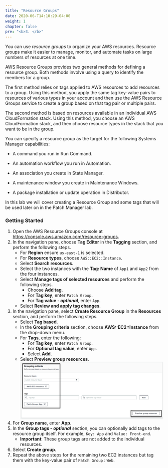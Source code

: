 ```yaml
---
title: "Resource Groups"
date: 2020-06-T14:10:29-04:00
weight: 1
chapter: false
pre: "<b>3. </b>"
---
```


You can use *resource groups* to organize your AWS resources. Resource groups make it easier to manage, monitor, and automate tasks on large numbers of resources at one time.

AWS Resource Groups provides two general methods for defining a resource group. Both methods involve using a query to identify the members for a group.

The first method relies on tags applied to AWS resources to add resources to a group. Using this method, you apply the same tag key-value pairs to resources of various types in your account and then use the AWS Resource Groups service to create a group based on that tag pair or multiple pairs.

The second method is based on resources available in an individual AWS CloudFormation stack. Using this method, you choose an AWS CloudFormation stack, and then choose resource types in the stack that you want to be in the group.

You can specify a resource group as the target for the following Systems Manager capabilities:

* A command you run in Run Command.

* An automation workflow you run in Automation.

* An association you create in State Manager.

* A maintenance window you create in Maintenance Windows.

* A package installation or update operation in Distributor.

In this lab we will cover creating a Resource Group and some tags that will be used later on in the Patch Manager lab.  

### Getting Started

1. Open the AWS Resource Groups console at https://console.aws.amazon.com/resource-groups.
1. In the navigation pane, choose **Tag Editor** in the **Tagging** section, and perform the following steps.
    - For **Region** ensure ```us-east-1``` is selected.
    - For **Resource types**, choose ```AWS::EC2::Instance```.
    - Select **Search resources**.
    - Select the two instances with the **Tag: Name** of ```App1``` and ```App2``` from the four instances.
    - Select **Manage tags of selected resources** and perform the following steps.
        - Choose **Add tag**.
        - For **Tag key**, enter ```Patch Group```.
        - For **Tag value - *optional***, enter ```App```.
    - Select **Review and apply tag changes**.
1.  In the navigation pane, select **Create Resource Group** in the **Resources** section, and perform the following steps.
    - Select **Tag based**.
    - In the **Grouping criteria** section, choose **AWS::EC2::Instance** from the drop-down menu.
    - For **Tags**, enter the following:
        - For **Tag key**, enter ```Patch Group```.
        - For **Optional tag value**, enter ```App```.
        - Select **Add**.
    - Select **Preview group resources**.
    ![](./media/image3.png)
1.  For **Group name**, enter **App**.
1.  In the **Group tags - *optional*** section, you can optionally add tags to the resource group itself. For example, ```Key: App``` and ```Value: Front-end```.
    - **Important**: These group tags are not added to the individual resources.
1.  Select **Create group**.
1.  Repeat the above steps for the remaining two EC2 instances but tag them with the key-value pair of ```Patch Group``` : ```Web```.